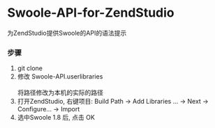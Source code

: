# Swoole-API-for-ZendStudio
为ZendStudio提供Swoole的API的语法提示

###  步骤  
1. git clone  
2. 修改 Swoole-API.userlibraries  
   <archive path="org.eclipse.dltk.core.environment.localEnvironment/:/Users/yky/work/github/Swoole-API"/>   
   将路径修改为本机的实际的路径  
3. 打开ZendStudio, 右键项目: Build Path  ->  Add Libraries ...  ->  Next   ->  Configure...   ->   Import 
4. 选中Swoole 1.8 后, 点击 OK  

